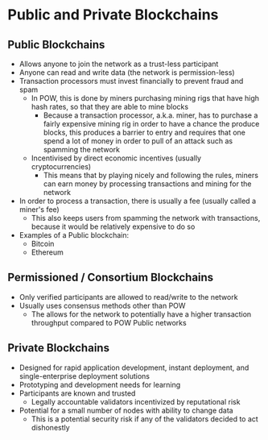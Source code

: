 # Public and Private Blockchains

## Public Blockchains

- Allows anyone to join the network as a trust-less participant
- Anyone can read and write data (the network is permission-less)
- Transaction processors must invest financially to prevent fraud and spam
  - In POW, this is done by miners purchasing mining rigs that have high hash rates, so that they are able to mine blocks
    - Because a transaction processor, a.k.a. miner, has to purchase a fairly expensive mining rig in order to have a chance the produce blocks, this produces a barrier to entry and requires that one spend a lot of money in order to pull of an attack such as spamming the network
  - Incentivised by direct economic incentives (usually cryptocurrencies)
    - This means that by playing nicely and following the rules, miners can earn money by processing transactions and mining for the network
- In order to process a transaction, there is usually a fee (usually called a miner's fee)
  - This also keeps users from spamming the network with transactions, because it would be relatively expensive to do so
- Examples of a Public blockchain:
    - Bitcoin
    - Ethereum

## Permissioned / Consortium Blockchains

- Only verified participants are allowed to read/write to the network
- Usually uses consensus methods other than POW
  - The allows for the network to potentially have a higher transaction throughput compared to POW Public networks

## Private Blockchains

- Designed for rapid application development, instant deployment, and single-enterprise deployment solutions
- Prototyping and development needs for learning
- Participants are known and trusted
  - Legally accountable validators incentivized by reputational risk
- Potential for a small number of nodes with ability to change data
  - This is a potential security risk if any of the validators decided to act dishonestly
